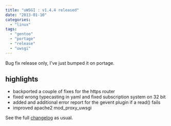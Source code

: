 ```yaml
---
title: "uWSGI : v1.4.4 released"
date: "2013-01-10"
categories: 
  - "linux"
tags: 
  - "gentoo"
  - "portage"
  - "release"
  - "uwsgi"
---
```


Bug fix release only, I've just bumped it on portage.

## highlights

- backported a couple of fixes for the https router
- fixed wrong typecasting in yaml and fixed subscription system on 32 bit
- added and additional error report for the gevent plugin if a read() fails
- improved apache2 mod_proxy_uwsgi

See the full [changelog](http://lists.unbit.it/pipermail/uwsgi/2012-December/005184.html) as usual.
